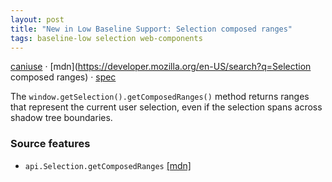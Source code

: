 ```yaml
---
layout: post
title: "New in Low Baseline Support: Selection composed ranges"
tags: baseline-low selection web-components
---
```


[caniuse](https://caniuse.com/?search=composed-ranges) · [mdn](https://developer.mozilla.org/en-US/search?q=Selection composed ranges) · [spec](https://w3c.github.io/selection-api/#dom-selection-getcomposedranges)

The `window.getSelection().getComposedRanges()` method returns ranges that represent the current user selection, even if the selection spans across shadow tree boundaries.

### Source features

- ``api.Selection.getComposedRanges`` [[mdn]](https://developer.mozilla.org/en-US/search?q=api.Selection.getComposedRanges)
